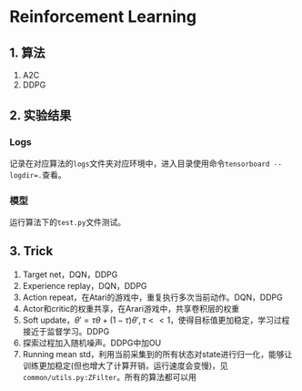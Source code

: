 # Reinforcement Learning

## 1. 算法

1. A2C
2. DDPG

## 2. 实验结果

### Logs

记录在对应算法的```logs```文件夹对应环境中，进入目录使用命令```tensorboard --logdir=.```查看。

### 模型

运行算法下的```test.py```文件测试。

## 3. Trick

1. Target net，DQN，DDPG
2. Experience replay，DQN，DDPG
3. Action repeat，在Atari的游戏中，重复执行多次当前动作。DQN，DDPG
4. Actor和critic的权重共享，在Arari游戏中，共享卷积层的权重
5. Soft update，$\theta'=\tau \theta + (1-\tau)\theta', \tau << 1$，使得目标值更加稳定，学习过程接近于监督学习。DDPG
6. 探索过程加入随机噪声。DDPG中加OU
7. Running mean std，利用当前采集到的所有状态对state进行归一化，能够让训练更加稳定(但也增大了计算开销，运行速度会变慢)，见```common/utils.py:ZFilter```。所有的算法都可以用
